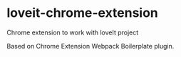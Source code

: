 # loveit-chrome-extension
Chrome extension to work with loveIt project

Based on Chrome Extension Webpack Boilerplate plugin.
